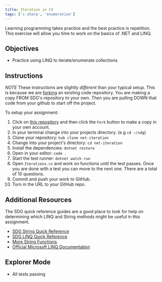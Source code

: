 ```yaml
---
title: Iteration in C#
tags: ['c-sharp', 'enumeration']
---
```


Learning programming takes practice and the best practice is repetition. This
exercise will allow you time to work on the basics of .NET and LINQ.

## Objectives

- Practice using LINQ to iterate/enumerate collections

## Instructions

_NOTE_ These instructions are slightly _different_ than your typical setup. This is because we are [forking](https://guides.github.com/activities/forking/) an existing code repository. You are making a copy FROM SDG's repository to your own. Then you are pulling DOWN that code from your github to start off the project.

To setup your assignment:

1. Click on [this repository](https://github.com/suncoast-devs/net-iteration) and then click the `Fork` button to make a copy in your own account.
2. In your terminal change into your projects directory. (e.g `cd ~/sdg`)
3. Clone your repository:
   `hub clone net-iteration`
4. Change into your project's directory: `cd net-iteration`
5. Install the dependencies: `dotnet restore`
6. Open in your editor: `code .`
7. Start the test runner: `dotnet watch run`
8. Open `Iterations.cs` and work on functions until the test passes. Once you are done with a test you can move to the next one. There are a total of 10 questions.
9. Commit and push your work to GitHub.
10. Turn in the URL to your GitHub repo.

## Additional Resources

The SDG quick reference guides are a good place to look for help on determining which LINQ and String methods might be useful in this assignment.

- [SDG String Quick Reference](/lessons/misc-quick-reference/cs-string)
- [SDG LINQ Quick Reference](/lessons/misc-quick-reference/cs-linq)
- [More String Functions](https://www.c-sharpcorner.com/blogs/some-string-functions-of-c-sharp).
- [Official Microsoft LINQ Documentation](https://docs.microsoft.com/en-us/dotnet/csharp/programming-guide/concepts/linq/)

## Explorer Mode

- All tests passing
